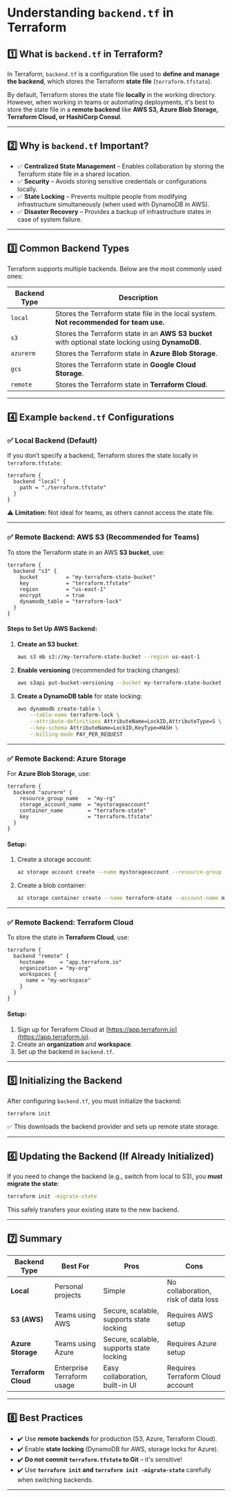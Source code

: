 # Understanding `backend.tf` in Terraform

## 1️⃣ What is `backend.tf` in Terraform?
In Terraform, `backend.tf` is a configuration file used to **define and manage the backend**, which stores the Terraform **state file** (`terraform.tfstate`).

By default, Terraform stores the state file **locally** in the working directory. However, when working in teams or automating deployments, it's best to store the state file in a **remote backend** like **AWS S3, Azure Blob Storage, Terraform Cloud, or HashiCorp Consul**.

---

## 2️⃣ Why is `backend.tf` Important?
- ✅ **Centralized State Management** – Enables collaboration by storing the Terraform state file in a shared location.  
- ✅ **Security** – Avoids storing sensitive credentials or configurations locally.  
- ✅ **State Locking** – Prevents multiple people from modifying infrastructure simultaneously (when used with DynamoDB in AWS).  
- ✅ **Disaster Recovery** – Provides a backup of infrastructure states in case of system failure.  

---

## 3️⃣ Common Backend Types
Terraform supports multiple backends. Below are the most commonly used ones:

| Backend Type  | Description |
|--------------|-------------|
| `local`  | Stores the Terraform state file in the local system. **Not recommended for team use.** |
| `s3`  | Stores the Terraform state in an **AWS S3 bucket** with optional state locking using **DynamoDB**. |
| `azurerm` | Stores the Terraform state in **Azure Blob Storage**. |
| `gcs` | Stores the Terraform state in **Google Cloud Storage**. |
| `remote` | Stores the Terraform state in **Terraform Cloud**. |

---

## 4️⃣ Example `backend.tf` Configurations

### ✅ Local Backend (Default)
If you don’t specify a backend, Terraform stores the state locally in `terraform.tfstate`:
```hcl
terraform {
  backend "local" {
    path = "./terraform.tfstate"
  }
}
```
⚠️ **Limitation:** Not ideal for teams, as others cannot access the state file.

---

### ✅ Remote Backend: AWS S3 (Recommended for Teams)
To store the Terraform state in an AWS **S3 bucket**, use:
```hcl
terraform {
  backend "s3" {
    bucket         = "my-terraform-state-bucket"
    key            = "terraform.tfstate"
    region         = "us-east-1"
    encrypt        = true
    dynamodb_table = "terraform-lock"
  }
}
```

#### **Steps to Set Up AWS Backend:**
1. **Create an S3 bucket**:
   ```sh
   aws s3 mb s3://my-terraform-state-bucket --region us-east-1
   ```
2. **Enable versioning** (recommended for tracking changes):
   ```sh
   aws s3api put-bucket-versioning --bucket my-terraform-state-bucket --versioning-configuration Status=Enabled
   ```
3. **Create a DynamoDB table** for state locking:
   ```sh
   aws dynamodb create-table \
       --table-name terraform-lock \
       --attribute-definitions AttributeName=LockID,AttributeType=S \
       --key-schema AttributeName=LockID,KeyType=HASH \
       --billing-mode PAY_PER_REQUEST
   ```

---

### ✅ Remote Backend: Azure Storage
For **Azure Blob Storage**, use:
```hcl
terraform {
  backend "azurerm" {
    resource_group_name   = "my-rg"
    storage_account_name  = "mystorageaccount"
    container_name        = "terraform-state"
    key                   = "terraform.tfstate"
  }
}
```

#### **Setup:**
1. Create a storage account:
   ```sh
   az storage account create --name mystorageaccount --resource-group my-rg --location eastus --sku Standard_LRS
   ```
2. Create a blob container:
   ```sh
   az storage container create --name terraform-state --account-name mystorageaccount
   ```

---

### ✅ Remote Backend: Terraform Cloud
To store the state in **Terraform Cloud**, use:
```hcl
terraform {
  backend "remote" {
    hostname     = "app.terraform.io"
    organization = "my-org"
    workspaces {
      name = "my-workspace"
    }
  }
}
```
#### **Setup:**
1. Sign up for Terraform Cloud at [https://app.terraform.io](https://app.terraform.io).
2. Create an **organization** and **workspace**.
3. Set up the backend in `backend.tf`.

---

## 5️⃣ Initializing the Backend
After configuring `backend.tf`, you must initialize the backend:
```sh
terraform init
```
✅ This downloads the backend provider and sets up remote state storage.

---

## 6️⃣ Updating the Backend (If Already Initialized)
If you need to change the backend (e.g., switch from local to S3), you **must migrate the state**:
```sh
terraform init -migrate-state
```
This safely transfers your existing state to the new backend.

---

## 7️⃣ Summary

| Backend Type | Best For | Pros | Cons |
|-------------|---------|------|------|
| **Local** | Personal projects | Simple | No collaboration, risk of data loss |
| **S3 (AWS)** | Teams using AWS | Secure, scalable, supports state locking | Requires AWS setup |
| **Azure Storage** | Teams using Azure | Secure, scalable, supports state locking | Requires Azure setup |
| **Terraform Cloud** | Enterprise Terraform usage | Easy collaboration, built-in UI | Requires Terraform Cloud account |

---

## 8️⃣ Best Practices
- ✔️ Use **remote backends** for production (S3, Azure, Terraform Cloud).
- ✔️ Enable **state locking** (DynamoDB for AWS, storage locks for Azure).
- ✔️ **Do not commit `terraform.tfstate` to Git** – it's sensitive!
- ✔️ Use **`terraform init` and `terraform init -migrate-state`** carefully when switching backends.

---
